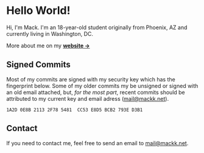 # Hello World!

Hi, I'm Mack. I'm an 18-year-old student originally from Phoenix, AZ and currently living in Washington, DC.

More about me on my [**website →**](https://www.mackk.net)

## Signed Commits

Most of my commits are signed with my security key which has the fingerprint below. Some of my older commits my be unsigned or signed with an old email attached, but, *for the most part*, recent commits should be attributed to my current key and email adress (mail@mackk.net).

```
1A2D 0E8B 2113 2F78 5481  CC53 E8D5 BCB2 793E D3B1
```

## Contact

If you need to contact me, feel free to send an email to mail@mackk.net.

